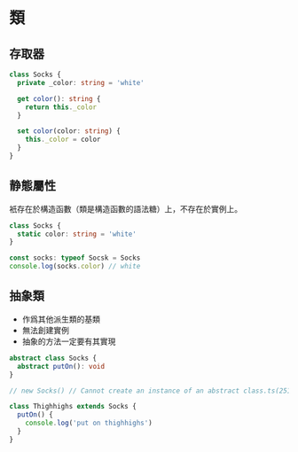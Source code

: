 # 類

## 存取器

```typescript
class Socks {
  private _color: string = 'white'

  get color(): string {
    return this._color
  }

  set color(color: string) {
    this._color = color
  }
}
```

## 静態屬性

衹存在於構造函數（類是構造函數的語法糖）上，不存在於實例上。

```typescript
class Socks {
  static color: string = 'white'
}

const socks: typeof Socsk = Socks
console.log(socks.color) // white
```

## 抽象類

- 作爲其他派生類的基類
- 無法創建實例
- 抽象的方法一定要有其實現

```typescript
abstract class Socks {
  abstract putOn(): void
}

// new Socks() // Cannot create an instance of an abstract class.ts(2511)

class Thighhighs extends Socks {
  putOn() {
    console.log('put on thighhighs')
  }
}
```
